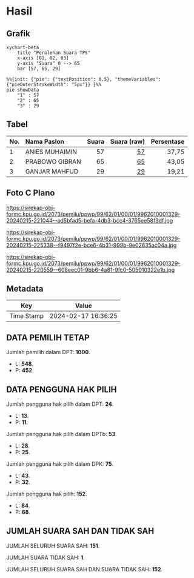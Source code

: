 # Hasil

## Grafik

```mermaid
xychart-beta
    title "Perolehan Suara TPS"
    x-axis [01, 02, 03]
    y-axis "Suara" 0 --> 65
    bar [57, 65, 29]
```

```mermaid
%%{init: {"pie": {"textPosition": 0.5}, "themeVariables": {"pieOuterStrokeWidth": "5px"}} }%%
pie showData
    "1" : 57
    "2" : 65
    "3" : 29
```

## Tabel

| No. | Nama Paslon    | Suara | Suara (raw) | Persentase |
|:--- |:-------------- | -----:| -----------:| ----------:|
| 1   | ANIES MUHAIMIN | 57    | [57][p-1]   | 37,75      |
| 2   | PRABOWO GIBRAN | 65    | [65][p-2]   | 43,05      |
| 3   | GANJAR MAHFUD  | 29    | [29][p-3]   | 19,21      |


[p-1]: https://github.com/gigit-pemilu/pemilu-2024-99-luar-negeri/blob/main/pilpres/hitung-suara/sub/99-luar-negeri/sub/62-kuala-lumpur-malaysia/sub/01-kuala-lumpur-malaysia/sub/0001-kuala-lumpur-malaysia/sub/329-tps-016/sub/paslon-1.txt
[p-2]: https://github.com/gigit-pemilu/pemilu-2024-99-luar-negeri/blob/main/pilpres/hitung-suara/sub/99-luar-negeri/sub/62-kuala-lumpur-malaysia/sub/01-kuala-lumpur-malaysia/sub/0001-kuala-lumpur-malaysia/sub/329-tps-016/sub/paslon-2.txt
[p-3]: https://github.com/gigit-pemilu/pemilu-2024-99-luar-negeri/blob/main/pilpres/hitung-suara/sub/99-luar-negeri/sub/62-kuala-lumpur-malaysia/sub/01-kuala-lumpur-malaysia/sub/0001-kuala-lumpur-malaysia/sub/329-tps-016/sub/paslon-3.txt

## Foto C Plano

https://sirekap-obj-formc.kpu.go.id/2073/pemilu/ppwp/99/62/01/00/01/9962010001329-20240215-221044--ad5bfad5-befa-4db3-bcc4-3765ee58f3df.jpg

https://sirekap-obj-formc.kpu.go.id/2073/pemilu/ppwp/99/62/01/00/01/9962010001329-20240215-225338--f9497f2e-bce6-4b31-999b-9e02635ac04a.jpg

https://sirekap-obj-formc.kpu.go.id/2073/pemilu/ppwp/99/62/01/00/01/9962010001329-20240215-220559--608eec01-9bb6-4a81-9fc0-505010322e1b.jpg


## Metadata

| Key        | Value               |
| ---------- | ------------------- |
| Time Stamp | 2024-02-17 16:36:25 |


## DATA PEMILIH TETAP

Jumlah pemilih dalam DPT: **1000**.
 * L: **548**.
 * P: **452**.

## DATA PENGGUNA HAK PILIH

Jumlah pengguna hak pilih dalam DPT: **24**.
 * L: **13**.
 * P: **11**.

Jumlah pengguna hak pilih dalam DPTb: **53**.
 * L: **28**.
 * P: **25**.

Jumlah pengguna hak pilih dalam DPK: **75**.
 * L: **43**.
 * P: **32**.

Jumlah pengguna hak pilih: **152**.
 * L: **84**.
 * P: **68**.

## JUMLAH SUARA SAH DAN TIDAK SAH

JUMLAH SELURUH SUARA SAH: **151**.

JUMLAH SUARA TIDAK SAH: **1**.

JUMLAH SELURUH SUARA SAH DAN SUARA TIDAK SAH: **152**.


